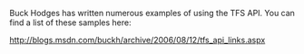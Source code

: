 Buck Hodges has written numerous examples of using the TFS API.
You can find a list of these samples here:

http://blogs.msdn.com/buckh/archive/2006/08/12/tfs_api_links.aspx